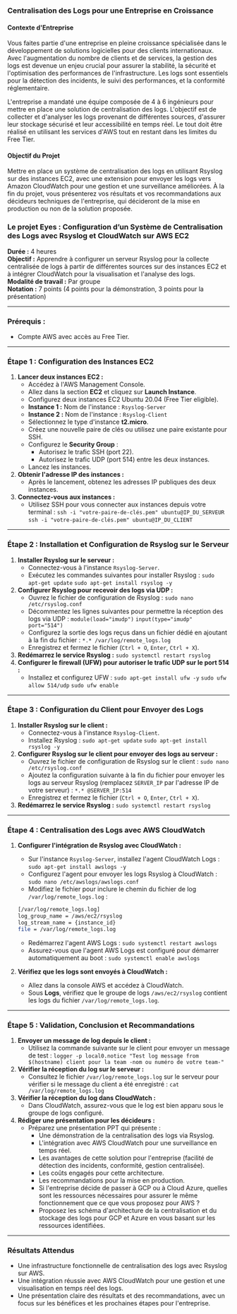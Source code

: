 ### **Centralisation des Logs pour une Entreprise en Croissance**

#### **Contexte d'Entreprise**

Vous faites partie d'une entreprise en pleine croissance spécialisée dans le développement de solutions logicielles pour des clients internationaux. Avec l'augmentation du nombre de clients et de services, la gestion des logs est devenue un enjeu crucial pour assurer la stabilité, la sécurité et l'optimisation des performances de l'infrastructure. Les logs sont essentiels pour la détection des incidents, le suivi des performances, et la conformité réglementaire.

L'entreprise a mandaté une équipe composée de 4 à 6 ingénieurs pour mettre en place une solution de centralisation des logs. L'objectif est de collecter et d'analyser les logs provenant de différentes sources, d'assurer leur stockage sécurisé et leur accessibilité en temps réel. Le tout doit être réalisé en utilisant les services d'AWS tout en restant dans les limites du Free Tier.

#### **Objectif du Projet**

Mettre en place un système de centralisation des logs en utilisant Rsyslog sur des instances EC2, avec une extension pour envoyer les logs vers Amazon CloudWatch pour une gestion et une surveillance améliorées. À la fin du projet, vous présenterez vos résultats et vos recommandations aux décideurs techniques de l'entreprise, qui décideront de la mise en production ou non de la solution proposée.

### **Le projet Eyes : Configuration d’un Système de Centralisation des Logs avec Rsyslog et CloudWatch sur AWS EC2**

**Durée :** 4 heures  
**Objectif :** Apprendre à configurer un serveur Rsyslog pour la collecte centralisée de logs à partir de différentes sources sur des instances EC2 et à intégrer CloudWatch pour la visualisation et l'analyse des logs.  
**Modalité de travail :** Par groupe  
**Notation :** 7 points (4 points pour la démonstration, 3 points pour la présentation)

----------

### **Prérequis :**

-   Compte AWS avec accès au Free Tier.

----------

### **Étape 1 : Configuration des Instances EC2**

1.  **Lancer deux instances EC2 :**
    -   Accédez à l'AWS Management Console.
    -   Allez dans la section **EC2** et cliquez sur **Launch Instance**.
    -   Configurez deux instances EC2 Ubuntu 20.04 (Free Tier eligible).
    -   **Instance 1 :** Nom de l'instance : `Rsyslog-Server`
    -   **Instance 2 :** Nom de l'instance : `Rsyslog-Client`
    -   Sélectionnez le type d'instance **t2.micro**.
    -   Créez une nouvelle paire de clés ou utilisez une paire existante pour SSH.
    -   Configurez le **Security Group** :
        -   Autorisez le trafic SSH (port 22).
        -   Autorisez le trafic UDP (port 514) entre les deux instances.
    -   Lancez les instances.
2.  **Obtenir l'adresse IP des instances :**
    -   Après le lancement, obtenez les adresses IP publiques des deux instances.
3.  **Connectez-vous aux instances :**
    -   Utilisez SSH pour vous connecter aux instances depuis votre terminal :
        `ssh -i "votre-paire-de-clés.pem" ubuntu@IP_DU_SERVEUR`
        `ssh -i "votre-paire-de-clés.pem" ubuntu@IP_DU_CLIENT`

----------

### **Étape 2 : Installation et Configuration de Rsyslog sur le Serveur**

1.  **Installer Rsyslog sur le serveur :**
    -   Connectez-vous à l'instance `Rsyslog-Server`.
    -   Exécutez les commandes suivantes pour installer Rsyslog :
        `sudo apt-get update`
        `sudo apt-get install rsyslog -y`
2.  **Configurer Rsyslog pour recevoir des logs via UDP :**
    -   Ouvrez le fichier de configuration de Rsyslog :
        `sudo nano /etc/rsyslog.conf`
    -   Décommentez les lignes suivantes pour permettre la réception des logs via UDP :
        `module(load="imudp")`
        `input(type="imudp" port="514")`
    -   Configurez la sortie des logs reçus dans un fichier dédié en ajoutant à la fin du fichier :
        `*.* /var/log/remote_logs.log`
    -   Enregistrez et fermez le fichier (`Ctrl + O`, `Enter`, `Ctrl + X`).
3.  **Redémarrez le service Rsyslog :**
    `sudo systemctl restart rsyslog`
4.  **Configurer le firewall (UFW) pour autoriser le trafic UDP sur le port 514 :**
    -   Installez et configurez UFW :
        `sudo apt-get install ufw -y`
        `sudo ufw allow 514/udp`
        `sudo ufw enable`

----------

### **Étape 3 : Configuration du Client pour Envoyer des Logs**

1.  **Installer Rsyslog sur le client :**
    -   Connectez-vous à l'instance `Rsyslog-Client`.
    -   Installez Rsyslog :
        `sudo apt-get update`
        `sudo apt-get install rsyslog -y`
2.  **Configurer Rsyslog sur le client pour envoyer des logs au serveur :**
    -   Ouvrez le fichier de configuration de Rsyslog sur le client :
        `sudo nano /etc/rsyslog.conf`
    -   Ajoutez la configuration suivante à la fin du fichier pour envoyer les logs au serveur Rsyslog (remplacez `SERVER_IP` par l'adresse IP de votre serveur) :
        `*.* @SERVER_IP:514`
    -   Enregistrez et fermez le fichier (`Ctrl + O`, `Enter`, `Ctrl + X`).
3.  **Redémarrez le service Rsyslog :**
    `sudo systemctl restart rsyslog`

----------

### **Étape 4 : Centralisation des Logs avec AWS CloudWatch**

1.  **Configurer l'intégration de Rsyslog avec CloudWatch :**
    -   Sur l'instance `Rsyslog-Server`, installez l'agent CloudWatch Logs :
        `sudo apt-get install awslogs -y`
    -   Configurez l'agent pour envoyer les logs Rsyslog à CloudWatch :
        `sudo nano /etc/awslogs/awslogs.conf`
    -   Modifiez le fichier pour inclure le chemin du fichier de log `/var/log/remote_logs.log` :
    ```bash
    [/var/log/remote_logs.log]
    log_group_name = /aws/ec2/rsyslog
    log_stream_name = {instance_id}
    file = /var/log/remote_logs.log
    ```
    -   Redémarrez l'agent AWS Logs :
        `sudo systemctl restart awslogs`
    -   Assurez-vous que l'agent AWS Logs est configuré pour démarrer automatiquement au boot :
        `sudo systemctl enable awslogs`

2.  **Vérifiez que les logs sont envoyés à CloudWatch :**
    -   Allez dans la console AWS et accédez à CloudWatch.
    -   Sous **Logs**, vérifiez que le groupe de logs `/aws/ec2/rsyslog` contient les logs du fichier `/var/log/remote_logs.log`.

----------

### **Étape 5 : Validation, Conclusion et Recommandations**

1.  **Envoyer un message de log depuis le client :**
    -   Utilisez la commande suivante sur le client pour envoyer un message de test :
        `logger -p local0.notice "Test log message from $(hostname) client pour la team -nom ou numéro de votre team-"`
2.  **Vérifier la réception du log sur le serveur :**
    -   Consultez le fichier `/var/log/remote_logs.log` sur le serveur pour vérifier si le message du client a été enregistré :
        `cat /var/log/remote_logs.log`
3.  **Vérifier la réception du log dans CloudWatch :**
    -   Dans CloudWatch, assurez-vous que le log est bien apparu sous le groupe de logs configuré.
4.  **Rédiger une présentation pour les décideurs :**
    -   Préparez une présentation PPT qui présente :
        -   Une démonstration de la centralisation des logs via Rsyslog.
        -   L'intégration avec AWS CloudWatch pour une surveillance en temps réel.
        -   Les avantages de cette solution pour l'entreprise (facilité de détection des incidents, conformité, gestion centralisée).
        -   Les coûts engagés pour cette architecture.
        -   Les recommandations pour la mise en production.
        -   Si l'entreprise décide de passer à GCP ou à Cloud Azure, quelles sont les ressources nécessaires pour assurer le même fonctionnement que ce que vous proposez pour AWS ?
        -   Proposez les schéma d'architecture de la centralisation et du stockage des logs pour GCP et Azure en vous basant sur les ressources identifiées.

----------

### **Résultats Attendus**

-   Une infrastructure fonctionnelle de centralisation des logs avec Rsyslog sur AWS.
-   Une intégration réussie avec AWS CloudWatch pour une gestion et une visualisation en temps réel des logs.
-   Une présentation claire des résultats et des recommandations, avec un focus sur les bénéfices et les prochaines étapes pour l'entreprise.
